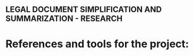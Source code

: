 <b>
  <h2>LEGAL DOCUMENT SIMPLIFICATION AND SUMMARIZATION - RESEARCH</h2>
</b>

<h1>References and tools for the project:</h1>

